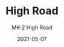 ---
image_primary: "img/MK_HighRoad_Art.jpg"
image_secondary: "img/MK_HighRoad_Interior.jpg"
subtitle: "MK-2 High Road"
tags: 
  - "Wall Coverings"
title: "High Road"
href: "https://www.areaenvironments.com/order/mk-2-high-road"
designer: "Matthew Kirk"
category: "Wall Coverings"
manufacturer: "Area Environments"
slug: "/manufacturers/area-environments/wall-coverings/matthew-kirk-high-road"
date: "2021-05-07"
---